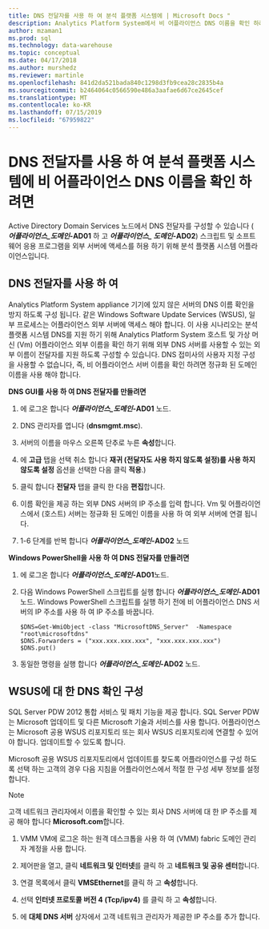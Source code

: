 ```yaml
---
title: DNS 전달자를 사용 하 여 분석 플랫폼 시스템에 | Microsoft Docs "
description: Analytics Platform System에서 비 어플라이언스 DNS 이름을 확인 하려면 DNS 전달자를 사용 합니다.
author: mzaman1
ms.prod: sql
ms.technology: data-warehouse
ms.topic: conceptual
ms.date: 04/17/2018
ms.author: murshedz
ms.reviewer: martinle
ms.openlocfilehash: 841d2da521bada840c1298d3fb9cea28c2835b4a
ms.sourcegitcommit: b2464064c0566590e486a3aafae6d67ce2645cef
ms.translationtype: MT
ms.contentlocale: ko-KR
ms.lasthandoff: 07/15/2019
ms.locfileid: "67959822"
---
```

# <a name="use-a-dns-forwarder-to-resolve-non-appliance-dns-names-in-analytics-platform-system"></a>DNS 전달자를 사용 하 여 분석 플랫폼 시스템에 비 어플라이언스 DNS 이름을 확인 하려면
Active Directory Domain Services 노드에서 DNS 전달자를 구성할 수 있습니다 ( **_어플라이언스\_도메인_-AD01** 하 고  **_어플라이언스\_ 도메인_-AD02**) 스크립트 및 소프트웨어 응용 프로그램을 외부 서버에 액세스를 허용 하기 위해 분석 플랫폼 시스템 어플라이언스입니다.  
  
## <a name="ResolveDNS"></a>DNS 전달자를 사용 하 여  
Analytics Platform System appliance 기기에 있지 않은 서버의 DNS 이름 확인을 방지 하도록 구성 됩니다. 같은 Windows Software Update Services (WSUS), 일부 프로세스는 어플라이언스 외부 서버에 액세스 해야 합니다. 이 사용 시나리오는 분석 플랫폼 시스템 DNS를 지원 하기 위해 Analytics Platform System 호스트 및 가상 머신 (Vm) 어플라이언스 외부 이름을 확인 하기 위해 외부 DNS 서버를 사용할 수 있는 외부 이름이 전달자를 지원 하도록 구성할 수 있습니다. DNS 접미사의 사용자 지정 구성을 사용할 수 없습니다, 즉, 비 어플라이언스 서버 이름을 확인 하려면 정규화 된 도메인 이름을 사용 해야 합니다.  
  
**DNS GUI를 사용 하 여 DNS 전달자를 만들려면**  
  
1.  에 로그온 합니다  **_어플라이언스\_도메인_-AD01** 노드.  
  
2.  DNS 관리자를 엽니다 (**dnsmgmt.msc**).  
  
3.  서버의 이름을 마우스 오른쪽 단추로 누른 **속성**합니다.  
  
4.  에 **고급** 탭을 선택 취소 합니다 **재귀 (전달자도 사용 하지 않도록 설정)를 사용 하지 않도록 설정** 옵션을 선택한 다음 클릭 **적용**.)  
  
5.  클릭 합니다 **전달자** 탭을 클릭 한 다음 **편집**합니다.  
  
6.  이름 확인을 제공 하는 외부 DNS 서버의 IP 주소를 입력 합니다. Vm 및 어플라이언스에서 (호스트) 서버는 정규화 된 도메인 이름을 사용 하 여 외부 서버에 연결 됩니다.  
  
7.  1-6 단계를 반복 합니다  **_어플라이언스\_도메인_-AD02** 노드  
  
**Windows PowerShell을 사용 하 여 DNS 전달자를 만들려면**  
  
1.  에 로그온 합니다  **_어플라이언스\_도메인_-AD01**노드.  
  
2.  다음 Windows PowerShell 스크립트를 실행 합니다  **_어플라이언스\_도메인_-AD01** 노드. Windows PowerShell 스크립트를 실행 하기 전에 비 어플라이언스 DNS 서버의 IP 주소를 사용 하 여 IP 주소를 바꿉니다.  
  
    ```  
    $DNS=Get-WmiObject -class "MicrosoftDNS_Server"  -Namespace "root\microsoftdns"  
    $DNS.Forwarders = ("xxx.xxx.xxx.xxx", "xxx.xxx.xxx.xxx")  
    $DNS.put()  
    ```  
  
3.  동일한 명령을 실행 합니다  **_어플라이언스\_도메인_-AD02** 노드.  
  
## <a name="configuring-dns-resolution-for-wsus"></a>WSUS에 대 한 DNS 확인 구성  
SQL Server PDW 2012 통합 서비스 및 패치 기능을 제공 합니다. SQL Server PDW는 Microsoft 업데이트 및 다른 Microsoft 기술과 서비스를 사용 합니다. 어플라이언스는 Microsoft 공용 WSUS 리포지토리 또는 회사 WSUS 리포지토리에 연결할 수 있어야 합니다. 업데이트할 수 있도록 합니다.  
  
Microsoft 공용 WSUS 리포지토리에서 업데이트를 찾도록 어플라이언스를 구성 하도록 선택 하는 고객의 경우 다음 지침을 어플라이언스에서 적절 한 구성 세부 정보를 설정 합니다.  
  
> [!NOTE]  
> 고객 네트워크 관리자에서 이름을 확인할 수 있는 회사 DNS 서버에 대 한 IP 주소를 제공 해야 합니다 **Microsoft.com**합니다.  
  
1.  VMM VM에 로그온 하는 원격 데스크톱을 사용 하 여 (<fabric domain>VMM) fabric 도메인 관리자 계정을 사용 합니다.  
  
2.  제어판을 열고, 클릭 **네트워크 및 인터넷**를 클릭 하 고 **네트워크 및 공유 센터**합니다.  
  
3.  연결 목록에서 클릭 **VMSEthernet**를 클릭 하 고 **속성**합니다.  
  
4.  선택 **인터넷 프로토콜 버전 4 (Tcp/ipv4)** 를 클릭 하 고 **속성**합니다.  
  
5.  에 **대체 DNS 서버** 상자에서 고객 네트워크 관리자가 제공한 IP 주소를 추가 합니다.  
  
<!-- MISSING LINKS ## See Also  
[Common Metadata Query Examples &#40;SQL Server PDW&#41;](../sqlpdw/common-metadata-query-examples-sql-server-pdw.md)  -->  
  
